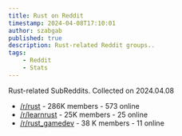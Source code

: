 ```yaml
---
title: Rust on Reddit
timestamp: 2024-04-08T17:10:01
author: szabgab
published: true
description: Rust-related Reddit groups..
tags:
    - Reddit
    - Stats
---
```


Rust-related SubReddits. Collected on 2024.04.08


* [/r/rust](https://www.reddit.com/r/rust/) - 286K members - 573 online
* [/r/learnrust](https://www.reddit.com/r/learnrust/) - 25K members - 25 online
* [/r/rust_gamedev](https://www.reddit.com/r/rust_gamedev/) - 38 K members - 11 online
